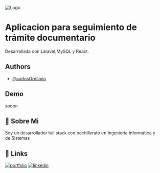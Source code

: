 
![Logo](https://www.exact.com.pe/assets/ckfinder/userfiles/files/que-es-el-control-de-documentos-03.jpg)


# Aplicacion para seguimiento de trámite documentario

Desarrollada con Laravel,MySQL y React.


## Authors

- [@carlosOrellano](https://github.com/Cali99-droid)


## Demo
sooon 


## 🚀 Sobre Mi
Soy un desarrollador full stack con bachillerato en Ingenieria Informática y de Sistemas


## 🔗 Links
[![portfolio](https://img.shields.io/badge/my_portfolio-000?style=for-the-badge&logo=ko-fi&logoColor=white)](https://orellano.groupcjc.com/)
[![linkedin](https://img.shields.io/badge/linkedin-0A66C2?style=for-the-badge&logo=linkedin&logoColor=white)](https://www.linkedin.com/in/carlos-jhardel-o/)


